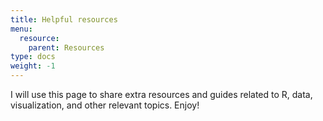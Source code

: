 ```yaml
---
title: Helpful resources
menu:
  resource:
    parent: Resources
type: docs
weight: -1
---
```


I will use this page to share extra resources and guides related to R, data, visualization, and other relevant topics. Enjoy!

